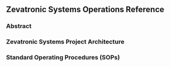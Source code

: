 ## Zevatronic Systems Operations Reference
### Abstract
### Zevatronic Systems Project Architecture
### Standard Operating Procedures (SOPs)